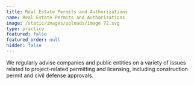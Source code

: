 ```yaml
---
title: Real Estate Permits and Authorizations
name: Real Estate Permits and Authorizations
image: /static/images/uploads/image 72.svg
type: practice
featured: false
featured_order: null
hidden: false
---
```

We regularly advise companies and public entities on a variety of issues related to project-related permitting and licensing, including construction permit and civil defense approvals.
